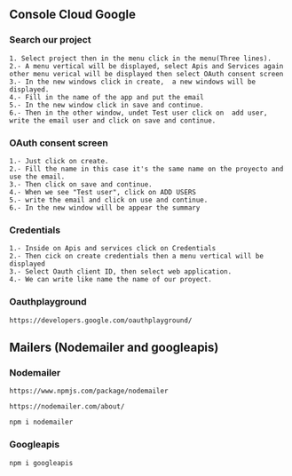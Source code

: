 ## Console Cloud Google
### Search our project
    1. Select project then in the menu click in the menu(Three lines).
    2.- A menu vertical will be displayed, select Apis and Services again other menu verical will be displayed then select OAuth consent screen
    3.- In the new windows click in create,  a new windows will be displayed.
    4.- Fill in the name of the app and put the email
    5.- In the new window click in save and continue.
    6.- Then in the other window, undet Test user click on  add user, write the email user and click on save and continue.
   
### OAuth consent screen
    1.- Just click on create.
    2.- Fill the name in this case it's the same name on the proyecto and use the email.
    3.- Then click on save and continue.
    4.- When we see "Test user", click on ADD USERS
    5.- write the email and click on use and continue.
    6.- In the new window will be appear the summary

### Credentials
    1.- Inside on Apis and services click on Credentials
    2.- Then cick on create credentials then a menu vertical will be displayed
    3.- Select Oauth client ID, then select web application.
    4.- We can write like name the name of our proyect.

### Oauthplayground
    https://developers.google.com/oauthplayground/


## Mailers (Nodemailer and googleapis)

### Nodemailer
    https://www.npmjs.com/package/nodemailer

    https://nodemailer.com/about/

    npm i nodemailer
    
### Googleapis
    npm i googleapis 
